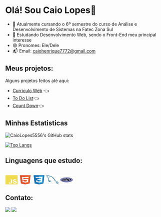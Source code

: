 # Olá! Sou Caio Lopes👋

- 🌱 Atualmente cursando o 6º semestre do curso de Análise e Desenvolvimento de Sistemas na Fatec Zona Sul
- 👯 Estudando Desenvolvimento Web, sendo o Front-End meu principal interesse
- 😄 Pronomes: Ele/Dele
- 📬 Email: caiohenrique7772@gmail.com
  
## Meus projetos:

Alguns projetos feitos até aqui:
- <a href="https://caiolopes5556.github.io/curriculo-web/" target="_blank">Curriculo Web</a> 👈
- <a href="https://caiolopes5556.github.io/To-Do-List---JavaScript/" target="_blank">To Do List</a>👈
- <a href="https://caiolopes5556.github.io/CountDown/" target="_blank">Count Down</a>👈

## Minhas Estatisticas

  
![CaioLopes5556's GitHub stats](https://github-readme-stats.vercel.app/api?username=CaioLopes5556&show_icons=true&theme=dracula)

[![Top Langs](https://github-readme-stats.vercel.app/api/top-langs/?username=CaioLopes5556&layout=compact)](https://github.com/CaioLopes5556/github-readme-stats)



## Linguagens que estudo:
<div style="display: inline_block"><br>
  <img align="center" alt="Js" height="30" width="40" src="https://raw.githubusercontent.com/devicons/devicon/master/icons/javascript/javascript-plain.svg">
  <img align="center" alt="HTML" height="30" width="40" src="https://raw.githubusercontent.com/devicons/devicon/master/icons/html5/html5-original.svg">
  <img align="center" alt="CSS" height="30" width="40" src="https://raw.githubusercontent.com/devicons/devicon/master/icons/css3/css3-original.svg">
  <img align="center" alt="MYSQL" height="30" width="40" src="https://raw.githubusercontent.com/devicons/devicon/master/icons/mysql/mysql-original.svg">
  <img align="center" alt="PHP" height="30" width="40" src="https://raw.githubusercontent.com/devicons/devicon/master/icons/php/php-original.svg">
</div>

## Contato:

<div> 
  
  <a href = "mailto:caiohenrique7772@gmail.com"><img src="https://img.shields.io/badge/-Gmail-%23333?style=for-the-badge&logo=gmail&logoColor=red" target="_blank"></a>
  <a href="https://www.linkedin.com/in/caio-silva-42848a236/" target="_blank"><img src="https://img.shields.io/badge/-LinkedIn-%230077B5?style=for-the-badge&logo=linkedin&logoColor=white" target="_blank"></a> 
  
</div>
